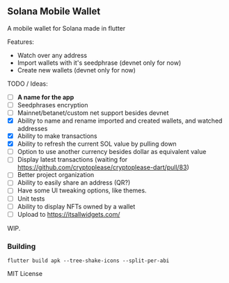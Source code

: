## Solana Mobile Wallet

A mobile wallet for Solana made in flutter

Features:
- Watch over any address
- Import wallets with it's seedphrase (devnet only for now)
- Create new wallets (devnet only for now)

TODO / Ideas:
- [ ] **A name for the app**
- [ ] Seedphrases encryption
- [ ] Mainnet/betanet/custom net support besides devnet
- [x] Ability to name and rename imported and created wallets, and watched addresses
- [x] Ability to make transactions
- [x] Ability to refresh the current SOL value by pulling down
- [ ] Option to use another currency besides dollar as equivalent value
- [ ] Display latest transactions (waiting for https://github.com/cryptoplease/cryptoplease-dart/pull/83)
- [ ] Better project organization
- [ ] Ability to easily share an address (QR?)
- [ ] Have some UI tweaking options, like themes.
- [ ] Unit tests
- [ ] Ability to display NFTs owned by a wallet 
- [ ] Upload to https://itsallwidgets.com/

WIP.

### Building

```
flutter build apk --tree-shake-icons --split-per-abi
```

MIT License